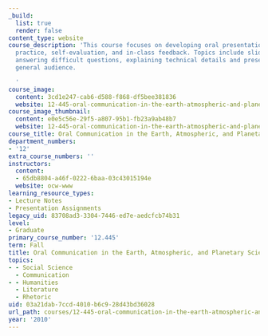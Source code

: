 ```yaml
---
_build:
  list: true
  render: false
content_type: website
course_description: 'This course focuses on developing oral presentation skills through
  practice, self-evaluation, and in-class feedback. Topics include slide preparation,
  answering difficult questions, explaining technical details and presenting to a
  general audience.

  '
course_image:
  content: 3cd1e247-cab6-d588-f868-df5bee381836
  website: 12-445-oral-communication-in-the-earth-atmospheric-and-planetary-sciences-fall-2010
course_image_thumbnail:
  content: e0e5c56e-29f5-a807-95b1-fb23a9ab48b7
  website: 12-445-oral-communication-in-the-earth-atmospheric-and-planetary-sciences-fall-2010
course_title: Oral Communication in the Earth, Atmospheric, and Planetary Sciences
department_numbers:
- '12'
extra_course_numbers: ''
instructors:
  content:
  - 65db8804-a46f-0222-6baa-03c43015194e
  website: ocw-www
learning_resource_types:
- Lecture Notes
- Presentation Assignments
legacy_uid: 83708ad3-3304-7446-ed7e-aedcfcb74b31
level:
- Graduate
primary_course_number: '12.445'
term: Fall
title: Oral Communication in the Earth, Atmospheric, and Planetary Sciences
topics:
- - Social Science
  - Communication
- - Humanities
  - Literature
  - Rhetoric
uid: 03a21dab-7ccd-4010-b6c9-28d43bd36028
url_path: courses/12-445-oral-communication-in-the-earth-atmospheric-and-planetary-sciences-fall-2010
year: '2010'
---
```

